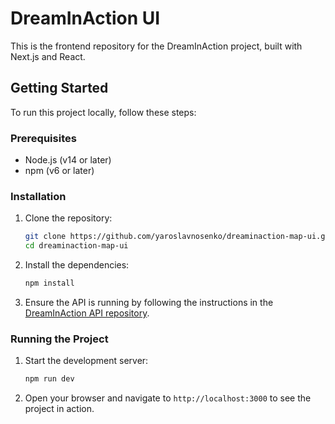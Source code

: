 # DreamInAction UI

This is the frontend repository for the DreamInAction project, built with Next.js and React.

## Getting Started

To run this project locally, follow these steps:

### Prerequisites

- Node.js (v14 or later)
- npm (v6 or later)

### Installation

1. Clone the repository:

   ```bash
   git clone https://github.com/yaroslavnosenko/dreaminaction-map-ui.git
   cd dreaminaction-map-ui
   ```

2. Install the dependencies:

   ```bash
   npm install
   ```

3. Ensure the API is running by following the instructions in the [DreamInAction API repository](https://github.com/yaroslavnosenko/dreaminaction-map-api).

### Running the Project

1. Start the development server:

   ```bash
   npm run dev
   ```

2. Open your browser and navigate to `http://localhost:3000` to see the project in action.
